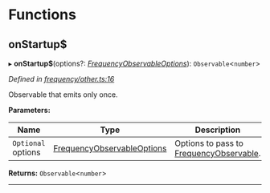 

# Functions

<a id="onstartup_"></a>

##  onStartup$

▸ **onStartup$**(options?: *[FrequencyObservableOptions](../interfaces/_types_.frequencyobservableoptions.md)*): `Observable`<`number`>

*Defined in [frequency/other.ts:16](https://github.com/paritytech/js-libs/blob/7d26465/packages/light.js/src/frequency/other.ts#L16)*

Observable that emits only once.

**Parameters:**

| Name | Type | Description |
| ------ | ------ | ------ |
| `Optional` options | [FrequencyObservableOptions](../interfaces/_types_.frequencyobservableoptions.md) |  Options to pass to [FrequencyObservable](../interfaces/_types_.frequencyobservable.md). |

**Returns:** `Observable`<`number`>

___


